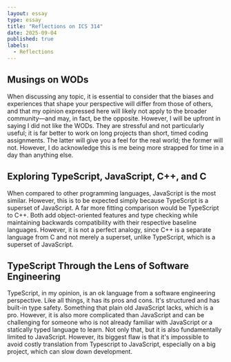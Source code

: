 ```yaml
---
layout: essay
type: essay
title: "Reflections on ICS 314"
date: 2025-09-04
published: true
labels:
  - Reflections
---
```


## Musings on WODs

When discussing any topic, it is essential to consider that the biases and experiences that shape your perspective will differ from those of others, and that my opinion expressed here will likely not apply to the broader community—and may, in fact, be the opposite. However, I will be upfront in saying I did not like the WODs. They are stressful and not particularly useful; it is far better to work on long projects than short, timed coding assignments. The latter will give you a feel for the real world; the former will not. However, I do acknowledge this is me being more strapped for time in a day than anything else.

## Exploring TypeScript, JavaScript, C++, and C

When compared to other programming languages, JavaScript is the most similar. However, this is to be expected simply because TypeScript is a superset of JavaScript. A far more fitting comparison would be TypeScript to C++. Both add object-oriented features and type checking while maintaining backwards compatibility with their respective baseline languages. However, it is not a perfect analogy, since C++ is a separate language from C and not merely a superset, unlike TypeScript, which is a superset of JavaScript.

## TypeScript Through the Lens of Software Engineering

TypeScript, in my opinion, is an ok language from a software engineering perspective. Like all things, it has its pros and cons. It's structured and has built-in type safety. Something that plain old JavaScript lacks, which is a pro. However, it is also more complicated than JavaScript and can be challenging for someone who is not already familiar with JavaScript or a statically typed language to learn. Not only that, but it is also fundamentally limited to JavaScript. However, its biggest flaw is that it's impossible to avoid costly translation from Typescript to JavaScript, especially on a big project, which can slow down development.

